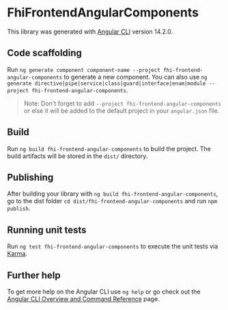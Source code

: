 # FhiFrontendAngularComponents

This library was generated with [Angular CLI](https://github.com/angular/angular-cli) version 14.2.0.

## Code scaffolding

Run `ng generate component component-name --project fhi-frontend-angular-components` to generate a new component. You can also use `ng generate directive|pipe|service|class|guard|interface|enum|module --project fhi-frontend-angular-components`.
> Note: Don't forget to add `--project fhi-frontend-angular-components` or else it will be added to the default project in your `angular.json` file. 

## Build

Run `ng build fhi-frontend-angular-components` to build the project. The build artifacts will be stored in the `dist/` directory.

## Publishing

After building your library with `ng build fhi-frontend-angular-components`, go to the dist folder `cd dist/fhi-frontend-angular-components` and run `npm publish`.

## Running unit tests

Run `ng test fhi-frontend-angular-components` to execute the unit tests via [Karma](https://karma-runner.github.io).

## Further help

To get more help on the Angular CLI use `ng help` or go check out the [Angular CLI Overview and Command Reference](https://angular.io/cli) page.
